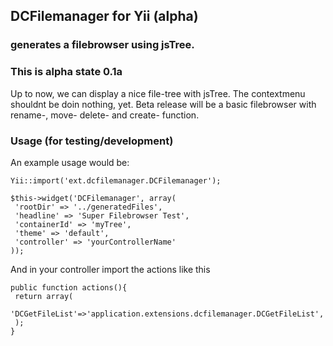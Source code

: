 ## DCFilemanager for Yii (alpha)
### generates a filebrowser using jsTree.

### This is alpha state 0.1a

Up to now, we can display a nice file-tree with jsTree. 
The contextmenu shouldnt be doin nothing, yet. 
Beta release will be a basic filebrowser with rename-, move- delete- and create- function.

### Usage (for testing/development)

An example usage would be:
```
Yii::import('ext.dcfilemanager.DCFilemanager');

$this->widget('DCFilemanager', array(
 'rootDir' => '../generatedFiles',
 'headline' => 'Super Filebrowser Test',
 'containerId' => 'myTree',
 'theme' => 'default',
 'controller' => 'yourControllerName'
));
```

And in your controller import the actions like this

```
public function actions(){
 return array(
     'DCGetFileList'=>'application.extensions.dcfilemanager.DCGetFileList',
 );
}
```